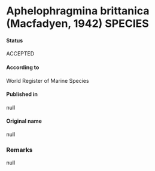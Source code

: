 Aphelophragmina brittanica (Macfadyen, 1942) SPECIES
=======

#### Status
ACCEPTED

#### According to
World Register of Marine Species

#### Published in
null

#### Original name
null

### Remarks
null